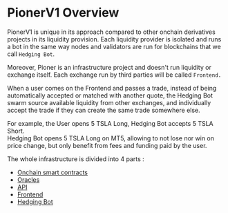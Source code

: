 # PionerV1 Overview

PionerV1 is unique in its approach compared to other onchain derivatives projects in its liquidity provision. Each liquidity provider is isolated and runs a bot in the same way nodes and validators are run for blockchains that we call `Hedging Bot`.

Moreover, Pioner is an infrastructure project and doesn't run liquidity or exchange itself. Each exchange run by third parties will be called `Frontend.`

When a user comes on the Frontend and passes a trade, instead of being automatically accepted or matched with another quote, the Hedging Bot swarm source available liquidity from other exchanges, and individually accept the trade if they can create the same trade somewhere else.

For example, the User opens 5 TSLA Long, Hedging Bot accepts 5 TSLA Short.\
Hedging Bot opens 5 TSLA Long on MT5, allowing to not lose nor win on price change, but only benefit from fees and funding paid by the user.



The whole infrastructure is divided into 4 parts :&#x20;

* [Onchain smart contracts](smart-contracts/)
* [Oracles](smart-contracts/oracle.md)
* [API](api/)
* [Frontend](front-ends.md)
* [Hedging Bot](hedging-bots.md)



